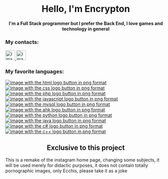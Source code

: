 <h1 align="center">
  Hello, I'm Encrypton
</h1>
<h4 align="center">
  I'm a Full Stack programmer but I prefer the Back End, I love games and technology in general
</h4>
<h3>
  My contacts:
</h3>
<a href="https://www.instagram.com/gui_silva_ribeiro/">
  <img src="https://camo.githubusercontent.com/aecaf87326884e8b0466bb799265a13fee7586246ebda3e066cb7fad82a1fd23/68747470733a2f2f63646e2e6a7364656c6976722e6e65742f6e706d2f73696d706c652d69636f6e7340332e302e312f69636f6e732f696e7374616772616d2e737667" alt="image with the instagram logo button in png format" width="30px" height="30px">
</a>
<a href="https://www.linkedin.com/in/guilherme-ribeiro-da-silva-b331921a5/">
  <img src="https://camo.githubusercontent.com/28bbd2596707954793abeff9eb24d343c1c78b7bf184b90294b4b190c6097a65/68747470733a2f2f63646e2e6a7364656c6976722e6e65742f6e706d2f73696d706c652d69636f6e7340332e302e312f69636f6e732f6c696e6b6564696e2e737667" alt="image with the linkedin logo button in png format" width="30px" height="30px">
</a>
<h3>
  My favorite languages:
</h3>
<a href="https://developer.mozilla.org/pt-BR/docs/Web/HTML">
  <img src="https://i.ibb.co/4Pzxynd/html.png" alt="image with the html logo button in png format">
</a>
<a href="https://developer.mozilla.org/pt-BR/docs/Web/CSS">
  <img src="https://i.ibb.co/s3vbFW3/css.png" alt="image with the css logo button in png format">
</a>
<a href="https://www.php.net/">
  <img src="https://i.ibb.co/KNVWsWG/php.png" alt="image with the php logo button in png format">
</a>
<a href="https://developer.mozilla.org/pt-BR/docs/Web/JavaScript">
  <img src="https://i.ibb.co/Dzp8LL6/javascript.png" alt="image with the javascript logo button in png format">
</a>
<a href="https://www.mysql.com/">
  <img src="https://i.ibb.co/RNGk4Vp/mySql.png" alt="image with the mysql logo button in png format">
</a>
<a href="https://www.autohotkey.com/">
  <img src="https://i.ibb.co/jWpL8fG/ahk.png" alt="image with the ahk logo button in png format">
</a>
<a href="https://www.python.org/">
  <img src="https://i.ibb.co/prPkkGG/python.png" alt="image with the python logo button in png format">
</a>
<a href="https://www.java.com/pt-BR/">
  <img src="https://i.ibb.co/2ttkPfT/java.png" alt="image with the java logo button in png format">
</a>
<a href="https://docs.microsoft.com/pt-br/dotnet/csharp/">
  <img src="https://i.ibb.co/7vbcFCC/c.png" alt="image with the c# logo button in png format">
</a>
<a href="https://www.w3schools.com/CPP/default.asp">
  <img src="https://i.ibb.co/pwZbx9s/c.png" alt="image with the c++ logo button in png format">
</a>
<h2 align="center">
  Exclusive to this project
</h2>
<p>
  This is a remake of the instagram home page, changing some subjects, it will be used merely for didactic purposes, it does not contain totally pornographic images, only Ecchis, please take it as a joke
</p>
